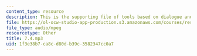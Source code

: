```yaml
---
content_type: resource
description: This is the supporting file of tools based on dialogue and language abilities.
file: https://ol-ocw-studio-app-production.s3.amazonaws.com/courses/res-21g-003-learning-chinese-a-foundation-course-in-mandarin-spring-2011/1f3e38b7ca8cd80db39c3582347cc0a7_7.4.mp3
file_type: audio/mpeg
resourcetype: Other
title: 7.4.mp3
uid: 1f3e38b7-ca8c-d80d-b39c-3582347cc0a7
---
```

